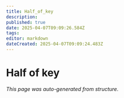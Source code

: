 ```yaml
---
title: Half_of_key
description: 
published: true
date: 2025-04-07T09:09:26.584Z
tags: 
editor: markdown
dateCreated: 2025-04-07T09:09:24.483Z
---
```


# Half of key

*This page was auto-generated from structure.*